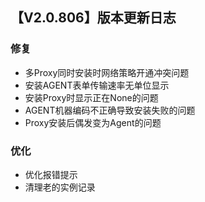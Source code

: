 ## 【V2.0.806】版本更新日志

### 修复
- 多Proxy同时安装时网络策略开通冲突问题
- 安装AGENT表单传输速率无单位显示
- 安装Proxy时显示正在None的问题
- AGENT机器编码不正确导致安装失败的问题
- Proxy安装后偶发变为Agent的问题

### 优化
- 优化报错提示
- 清理老的实例记录